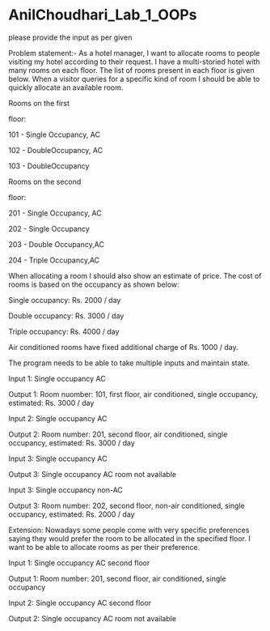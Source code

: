 # AnilChoudhari_Lab_1_OOPs

please provide the input as per given 


Problem statement:- 
As a hotel manager, I want to allocate rooms to people visiting
my hotel according to their request. I have a multi-storied
hotel with many rooms on each floor. The list of rooms
present in each floor is given below. When a visitor queries
for a specific kind of room I should be able to quickly allocate
an available room.

Rooms on the first

floor:

101 - Single Occupancy, AC

102 - DoubleOccupancy, AC

103 - DoubleOccupancy

Rooms on the second

floor:

201 - Single Occupancy, AC

202 - Single Occupancy

203 - Double Occupancy,AC

204 - Triple Occupancy,AC

When allocating a room I should also show an estimate of
price. The cost of rooms is based on the occupancy as
shown below:

Single occupancy: Rs. 2000 / day

Double occupancy: Rs. 3000 / day

Triple occupancy: Rs. 4000 / day

Air conditioned rooms have fixed additional charge of Rs.
1000 / day.

The program needs to be able to take multiple inputs and
maintain state.

Input 1:
Single occupancy AC

Output 1:
Room nuomber: 101, first floor, air conditioned, single
occupancy, estimated: Rs. 3000 / day

Input 2:
Single occupancy AC

Output 2:
Room number: 201, second floor, air conditioned, single
occupancy, estimated: Rs. 3000 / day

Input 3:
Single occupancy AC

Output 3:
Single occupancy AC room not available

Input 3:
Single occupancy non-AC

Output 3:
Room number: 202, second floor, non-air conditioned, single
occupancy, estimated: Rs. 2000 / day

Extension: Nowadays some people come with very specific
preferences saying they would prefer the room to be allocated
in the specified floor. I want to be able to allocate rooms as per
their preference.

Input 1:
Single occupancy AC second floor

Output 1:
Room number: 201, second floor, air conditioned, single occupancy

Input 2:
Single occupancy AC second floor

Output 2:
Single occupancy AC room not available
